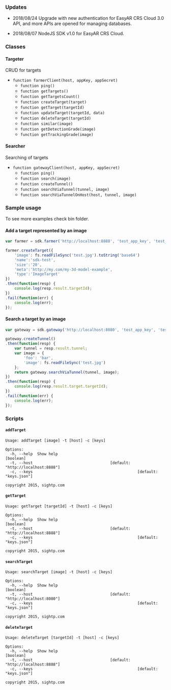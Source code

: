 ### Updates
* 2018/08/24 Upgrade with new authentication for EasyAR CRS Cloud 3.0 API, and more APIs are opened for managing databases.

* 2018/08/07 NodeJS SDK v1.0 for EasyAR CRS Cloud.

### Classes

#### Targeter
CRUD for targets

* `function farmerClient(host, appKey, appSecret)`
  * `function ping()`
  * `function getTargets()`
  * `function getTargetsCount()`
  * `function createTarget(target)`
  * `function getTarget(targetId)`
  * `function updateTarget(targetId, data)`
  * `function deleteTarget(targetId)`
  * `function similar(image)`
  * `function getDetectionGrade(image)`
  * `function getTrackingGrade(image)`

#### Searcher
Searching of targets

* `function gatewayClient(host, appKey, appSecret)`
  * `function ping()`
  * `function search(image)`
  * `function createTunnel()`
  * `function searchViaTunnel(tunnel, image)`
  * `function searchViaTunnelOnHost(host, tunnel, image)`

### Sample usage
To see more examples check bin folder.

#### Add a target represented by an image
```javascript
var farmer = sdk.farmer('http://localhost:8888', 'test_app_key', 'test_app_secret');

farmer.createTarget({
    'image': fs.readFileSync('test.jpg').toString('base64')
    'name':'sdk-test',
    'size':'20',
    'meta':'http://my.com/my-3d-model-example',
    'type':'ImageTarget'
})
.then(function(resp) {
    console.log(resp.result.targetId);
})
.fail(function(err) {
    console.log(err);
});
```

#### Search a target by an image
```javascript
var gateway = sdk.gateway('http://localhost:8080', 'test_app_key', 'test_app_secret');

gateway.createTunnel()
.then(function(resp) {
    var tunnel = resp.result.tunnel;
    var image = {
        'foo': 'bar',
        'image': fs.readFileSync('test.jpg')
    };
    return gateway.searchViaTunnel(tunnel, image);
})
.then(function(resp) {
    console.log(resp.result.target.targetId);
})
.fail(function(err) {
    console.log(err);
});
```

### Scripts

#### `addTarget`
```
Usage: addTarget [image] -t [host] -c [keys]

Options:
  -h, --help  Show help                                                [boolean]
  -t, --host                                  [default: "http://localhost:8888"]
  -c, --keys                                              [default: "keys.json"]

copyright 2015, sightp.com
```

#### `getTarget`
```
Usage: getTarget [targetId] -t [host] -c [keys]

Options:
  -h, --help  Show help                                                [boolean]
  -t, --host                                  [default: "http://localhost:8888"]
  -c, --keys                                              [default: "keys.json"]

copyright 2015, sightp.com
```

#### `searchTarget`
```
Usage: searchTarget [image] -t [host] -c [keys]

Options:
  -h, --help  Show help                                                [boolean]
  -t, --host                                  [default: "http://localhost:8080"]
  -c, --keys                                              [default: "keys.json"]

copyright 2015, sightp.com
```

#### `deleteTarget`
```
Usage: deleteTarget [targetId] -t [host] -c [keys]

Options:
  -h, --help  Show help                                                [boolean]
  -t, --host                                  [default: "http://localhost:8888"]
  -c, --keys                                              [default: "keys.json"]

copyright 2015, sightp.com
```
